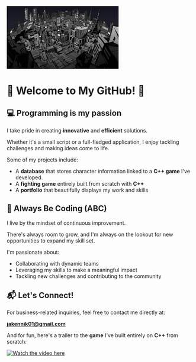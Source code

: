 <img src="Background.jpg" alt="Banner" width="60%" />

# 🌟 Welcome to My GitHub! 🌟

## 💻 **Programming is my passion**

<p>I take pride in creating <b>innovative</b> and <b>efficient</b> solutions.</p>
<p>Whether it's a small script or a full-fledged application, I enjoy tackling challenges and making ideas come to life.</p>
<p>Some of my projects include:</p>

- A **database** that stores character information linked to a **C++ game** I've developed.
- A **fighting game** entirely built from scratch with **C++**
- A **portfolio** that beautifully displays my work and skills

## 🚀 **Always Be Coding (ABC)**

<p>I live by the mindset of continuous improvement.</p>
<p>There's always room to grow, and I'm always on the lookout for new opportunities to expand my skill set.</p>
<p>I'm passionate about:</p>

- Collaborating with dynamic teams
- Leveraging my skills to make a meaningful impact
- Tackling new challenges and contributing to the community

## 📬 **Let's Connect!**

For business-related inquiries, feel free to contact me directly at:

**jakennik01@gmail.com**

And for fun, here's a trailer to the **game** I've built entirely on **C++** from scratch:

[![Watch the video here](https://img.youtube.com/vi/Tdyt_Ypg8g0/0.jpg)](https://www.youtube.com/watch?v=Tdyt_Ypg8g0)



